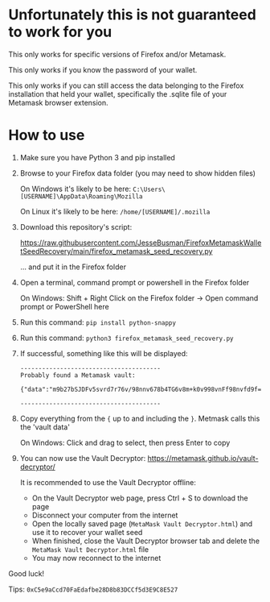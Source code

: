 # Unfortunately this is not guaranteed to work for you

This only works for specific versions of Firefox and/or Metamask.

This only works if you know the password of your wallet.

This only works if you can still access the data belonging to the Firefox installation that held your wallet, specifically the .sqlite file of your Metamask browser extension.

# How to use
1. Make sure you have Python 3 and pip installed
2. Browse to your Firefox data folder (you may need to show hidden files)

   On Windows it's likely to be here: `C:\Users\[USERNAME]\AppData\Roaming\Mozilla`

   On Linux it's likely to be here: `/home/[USERNAME]/.mozilla`
   
3. Download this repository's script:
   
   https://raw.githubusercontent.com/JesseBusman/FirefoxMetamaskWalletSeedRecovery/main/firefox_metamask_seed_recovery.py
   
   ... and put it in the Firefox folder

4. Open a terminal, command prompt or powershell in the Firefox folder
   
   On Windows: Shift + Right Click on the Firefox folder -> Open command prompt or PowerShell here

5. Run this command: `pip install python-snappy`

6. Run this command: `python3 firefox_metamask_seed_recovery.py`

7. If successful, something like this will be displayed:

   ```
   ---------------------------------------
   Probably found a Metamask vault:

   {"data":"m9b27bSJDFv5svrd7r76v/98nnv678b4TG6v8m+k0v998vnFf98nvfd9f==","iv":"8bbsvdG/G453==","salt":"AS6D/faas+8JJSD="}

   ---------------------------------------
   ```

8. Copy everything from the `{` up to and including the `}`. Metmask calls this the 'vault data'

   On Windows: Click and drag to select, then press Enter to copy

9. You can now use the Vault Decryptor: https://metamask.github.io/vault-decryptor/

   It is recommended to use the Vault Decryptor offline:
   - On the Vault Decryptor web page, press Ctrl + S to download the page
   - Disconnect your computer from the internet
   - Open the locally saved page (`MetaMask Vault Decryptor.html`) and use it to recover your wallet seed
   - When finished, close the Vault Decryptor browser tab and delete the `MetaMask Vault Decryptor.html` file
   - You may now reconnect to the internet

Good luck!

Tips: `0xC5e9aCcd70FaEdafbe28D8b83DCCf5d3E9C8E527`
